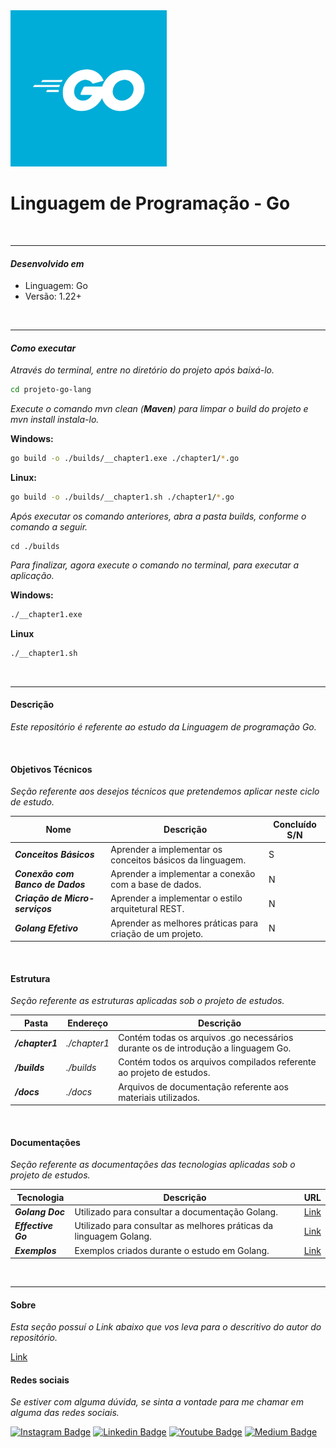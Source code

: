 <img src="https://github.com/DiegoJCordeiro/DiegoJCordeiro/blob/main/assets/Go-logo.png" width=250>

# Linguagem de Programação - Go

</br>

<hr>


#### ***Desenvolvido em***

- Linguagem: Go
- Versão: 1.22+

</br>

<hr>


#### ***Como executar***

*Através do terminal, entre no diretório do projeto após baixá-lo.*

```bash
cd projeto-go-lang
```

*Execute o comando mvn clean (**Maven**) para limpar o build do projeto e mvn install instala-lo.*

**Windows:**

``` bash
go build -o ./builds/__chapter1.exe ./chapter1/*.go
```

**Linux:**

``` bash
go build -o ./builds/__chapter1.sh ./chapter1/*.go
```

*Após executar os comando anteriores, abra a pasta builds, conforme o comando a seguir.*

``` 
cd ./builds
```

*Para finalizar, agora execute o comando no terminal, para executar a aplicação.*

**Windows:**

``` bash
./__chapter1.exe
```

**Linux**

``` bash
./__chapter1.sh
```

</br>

<hr>

#### **Descrição**

*Este repositório é referente ao estudo da Linguagem de programação Go.*

</br>

#### **Objetivos Técnicos**

*Seção referente aos desejos técnicos que pretendemos aplicar neste ciclo de estudo.*

| Nome                             | Descrição                                                 | Concluído S/N |
| -------------------------------- | --------------------------------------------------------- | ------------- |
| ***Conceitos Básicos***          | Aprender a implementar os conceitos básicos da linguagem. | S             |
| ***Conexão com Banco de Dados*** | Aprender a implementar a conexão com a base de dados.     | N             |
| ***Criação de Micro-serviços***  | Aprender a implementar o estilo arquitetural REST.        | N             |
| ***Golang Efetivo***             | Aprender as melhores práticas para criação de um projeto. | N             |

</br>

#### **Estrutura**

*Seção referente as estruturas aplicadas sob o projeto de estudos.*

| Pasta           | Endereço     | Descrição                                                    |
| --------------- | ------------ | ------------------------------------------------------------ |
| ***/chapter1*** | *./chapter1* | Contém todas os arquivos .go necessários durante os de introdução a linguagem Go. |
| ***/builds***   | *./builds*   | Contém todos os arquivos compilados referente ao projeto de estudos. |
| ***/docs***     | *./docs*     | Arquivos de documentação referente aos materiais utilizados. |

</br>

#### **Documentações**

*Seção referente as documentações das tecnologias aplicadas sob o projeto de estudos.*

| Tecnologia         | Descrição                                                    | URL                                     |
| ------------------ | ------------------------------------------------------------ | --------------------------------------- |
| ***Golang Doc***   | Utilizado para consultar a documentação Golang.              | [Link](https://go.dev/doc/)             |
| ***Effective Go*** | Utilizado para consultar as melhores práticas da linguagem Golang. | [Link](https://go.dev/doc/effective_go) |
| ***Exemplos***     | Exemplos criados durante o estudo em Golang.                 | [Link](./docs/pages/Examples.md)        |

</br>

<hr>


#### **Sobre**

*Esta seção possuí o Link abaixo que vos leva para o descritivo do autor do repositório.*

[Link](./docs/pages/Author.md)

#### **Redes sociais**

*Se estiver com alguma dúvida, se sinta a vontade para me chamar em alguma das redes sociais.*

[![Instagram Badge](https://img.shields.io/badge/-instagram-red?style=for-the-badge&logo=instagram&logoColor=white&link=https://github.com/DiegoJCordeiro)](https://www.instagram.com/developer.mano/) [![Linkedin Badge](https://img.shields.io/badge/-Linkedin-blue?style=for-the-badge&logo=Linkedin&logoColor=white&link=https://github.com/DiegoJCordeiro)](https://www.linkedin.com/in/diego-cordeiro-552948229/) [![Youtube Badge](https://img.shields.io/badge/-Youtube-red?style=for-the-badge&logo=Youtube&logoColor=white&link=https://github.com/DiegoJCordeiro)](https://www.youtube.com/@manodev5540) [![Medium Badge](https://img.shields.io/badge/-Medium-black?style=for-the-badge&logo=Medium&logoColor=white&link=https://github.com/DiegoJCordeiro)](https://medium.com/@diegocordeiro.contatos) 